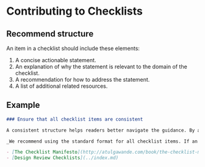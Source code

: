 # Contributing to Checklists

## Recommend structure

An item in a checklist should include these elements:

1. A concise actionable statement.
2. An explanation of why the statement is relevant to the domain of the checklist.
3. A recommendation for how to address the statement.
4. A list of additional related resources.

## Example

```markdown
### Ensure that all checklist items are consistent

A consistent structure helps readers better navigate the guidance. By applying these rules to all checklist items we maintain a higher level of quality. The standard structure makes it easier for others to contribute.

_We recommend using the standard format for all checklist items. If an item doesn't fit the structure, exceptions should be discussed and approved by the content development team._

- [The Checklist Manifesto](http://atulgawande.com/book/the-checklist-manifesto) by Atul Gawande
- [Design Review Checklists](../index.md)
```
